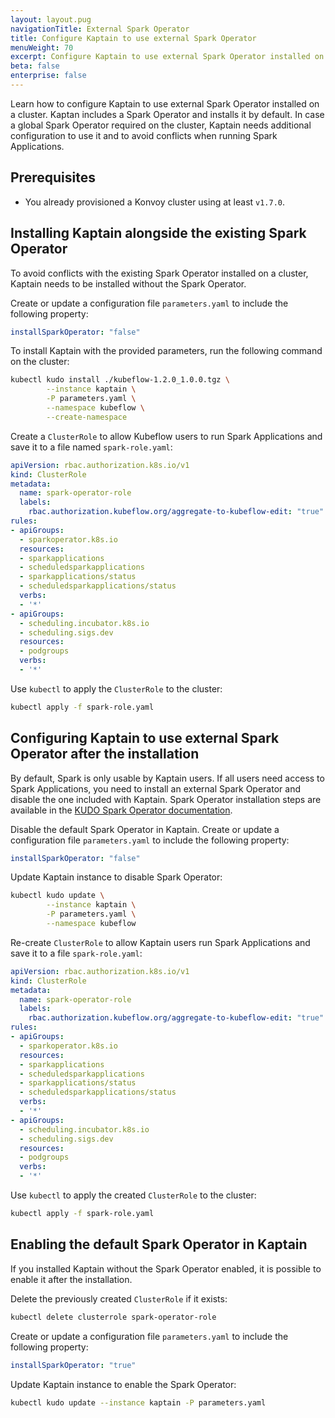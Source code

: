 ```yaml
---
layout: layout.pug
navigationTitle: External Spark Operator
title: Configure Kaptain to use external Spark Operator
menuWeight: 70
excerpt: Configure Kaptain to use external Spark Operator installed on a cluster
beta: false
enterprise: false
---
```


Learn how to configure Kaptain to use external Spark Operator installed on a cluster. 
Kaptan includes a Spark Operator and installs it by default. In case a global Spark Operator required on the cluster,
Kaptain needs additional configuration to use it and to avoid conflicts when running Spark Applications. 

## Prerequisites

-   You already provisioned a Konvoy cluster using at least `v1.7.0`.

## Installing Kaptain alongside the existing Spark Operator
To avoid conflicts with the existing Spark Operator installed on a cluster, Kaptain needs to be installed
without the Spark Operator.

Create or update a configuration file `parameters.yaml` to include the following property:
```yaml
installSparkOperator: "false"
```

To install Kaptain with the provided parameters, run the following command on the cluster:
```bash
kubectl kudo install ./kubeflow-1.2.0_1.0.0.tgz \
		--instance kaptain \
		-P parameters.yaml \
		--namespace kubeflow \
		--create-namespace
```

Create a `ClusterRole` to allow Kubeflow users to run Spark Applications and save it to a file named `spark-role.yaml`:

```yaml
apiVersion: rbac.authorization.k8s.io/v1
kind: ClusterRole
metadata:
  name: spark-operator-role
  labels:
    rbac.authorization.kubeflow.org/aggregate-to-kubeflow-edit: "true"
rules:
- apiGroups:
  - sparkoperator.k8s.io
  resources:
  - sparkapplications
  - scheduledsparkapplications
  - sparkapplications/status
  - scheduledsparkapplications/status
  verbs:
  - '*'
- apiGroups:
  - scheduling.incubator.k8s.io
  - scheduling.sigs.dev
  resources:
  - podgroups
  verbs:
  - '*'
```

Use `kubectl` to apply the `ClusterRole` to the cluster:

```bash
kubectl apply -f spark-role.yaml
```

## Configuring Kaptain to use external Spark Operator after the installation
By default, Spark is only usable by Kaptain users.
If all users need access to Spark Applications, you need to install an external Spark Operator and disable the one included with Kaptain.
Spark Operator installation steps are available in the [KUDO Spark Operator documentation](https://github.com/kudobuilder/operators/tree/master/repository/spark).


Disable the default Spark Operator in Kaptain. Create or update a configuration file `parameters.yaml` to include the following property:
```yaml
installSparkOperator: "false"
```

Update Kaptain instance to disable Spark Operator:
```bash
kubectl kudo update \
		--instance kaptain \
		-P parameters.yaml \
		--namespace kubeflow
```

Re-create `ClusterRole` to allow Kaptain users run Spark Applications and save it to a file `spark-role.yaml`:

```yaml
apiVersion: rbac.authorization.k8s.io/v1
kind: ClusterRole
metadata:
  name: spark-operator-role
  labels:
    rbac.authorization.kubeflow.org/aggregate-to-kubeflow-edit: "true"
rules:
- apiGroups:
  - sparkoperator.k8s.io
  resources:
  - sparkapplications
  - scheduledsparkapplications
  - sparkapplications/status
  - scheduledsparkapplications/status
  verbs:
  - '*'
- apiGroups:
  - scheduling.incubator.k8s.io
  - scheduling.sigs.dev
  resources:
  - podgroups
  verbs:
  - '*'
```

Use `kubectl` to apply the created `ClusterRole` to the cluster:

```bash
kubectl apply -f spark-role.yaml
```

## Enabling the default Spark Operator in Kaptain
If you installed Kaptain without the Spark Operator enabled, it is possible to enable it after the installation.

Delete the previously created `ClusterRole` if it exists:
```bash
kubectl delete clusterrole spark-operator-role
```

Create or update a configuration file `parameters.yaml` to include the following property:
```yaml
installSparkOperator: "true"
```

Update Kaptain instance to enable the Spark Operator:
```bash
kubectl kudo update --instance kaptain -P parameters.yaml
```
  

